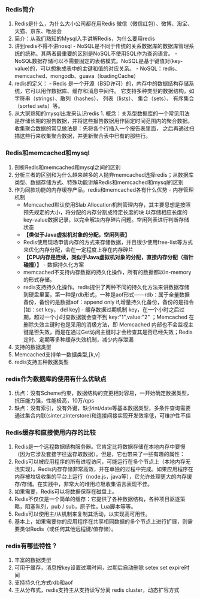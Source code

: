 ### Redis简介
1. Redis是什么，为什么大小公司都在用Redis    微信（微信红包）、微博、淘宝、天猫、京东、唯品会
2. 简介：从我们熟知的Mysql入手讲解Redis，为什么要用redis
  1. 讲到redis不得不讲nosql 
    - NoSQL是不同于传统的关系数据库的数据库管理系统的统称。其两者最重要的区别是NoSQL不使用SQL作为查询语言。
    - NoSQL数据存储可以不需要固定的表格模式。NoSQL是基于键值对(key-value)的，可以想象成表中的主键和值的对应关系。
    - NoSQL：redis、memcached、mongodb、guava（loadingCache） 
  2. redis的定义：
    - Redis 是一个开源（BSD许可）的，内存中的数据结构存储系统，它可以用作数据库、缓存和消息中间件。 它支持多种类型的数据结构，如 字符串（strings）、散列（hashes）、 列表（lists）、 集合（sets）、 有序集合（sorted sets）等。
  3. 从大家熟知的mysql出发来认识redis
    1. 概念：关系型数据库的一个常见用法是存储长期的报告数据，并将这些报告数据用作固定时间范围内的聚合数据。收集聚合数据的常见做法是：先将各个行插入一个报告表里面， 之后再通过扫描这些行来收集聚合数据，并更新聚合表中巳有的那些行。

### Redis和memcached和mysql
1. 剖析Redis和memcached和mysql之间的区别
  1. 分析三者的区别和为什么越来越多的人抛弃memcached选择redis；从数据库类型、数据存储方式、特殊功能讲解Redis和memcached和mysql的区别
  2. 作为同款功能的内存缓存产品，redis和memcached各有什么优势
    - 内存管理机制
        - Memcached默认使用Slab Allocation机制管理内存，其主要思想是按照预先规定的大小，将分配的内存分割成特定长度的块  以存储相应长度的key-value数据记录，以完全解决内存碎片问题。空闲列表进行判断存储状态
        - **【类似于Java虚拟机对象的分配，空闲列表】**
        - Redis使用现场申请内存的方式来存储数据，并且很少使用free-list等方式来优化内存分配，会在一定程度上存在内存碎片
        - **【CPU内存是连续，类似于Java虚拟机对象的分配，直接内存分配（指针碰撞）】**
    - 数据持久化方案
      - memcached不支持内存数据的持久化操作，所有的数据都以in-memory的形式存储。
      - redis支持持久化操作。redis提供了两种不同的持久化方法来讲数据存储到硬盘里面，第一种是rdb形式，一种是aof形式——rdb：属于全量数据备份，备份的是数据aof：append only if,增量持久化备份，备份的是指令[如：set key， del key]
    - 缓存数据过期机制  key，在一个小时之后过期，超过一个小时查数据就会查不到  key:"1",value:"2" ；Memcached 在删除失效主键时也是采用的消极方法，即 Memcached 内部也不会监视主键是否失效，而是在通过Get访问主键时才会检查其是否已经失效；Redis 定时、定期等多种缓存失效机制，减少内存泄漏
  3. 支持的数据类型
  1. Memcached支持单一数据类型,[k,v]
  2. redis支持五种数据类型   

### redis作为数据库的使用有什么优缺点
1. 优点：没有Scheme约束，数据结构的变更相对容易，一开始确定数据类型，抗压能力强，性能极高，10万/qps
2. 缺点：没有索引，没有外键，缺少int/date等基本数据类型，多条件查询需要通过集合内联(sinter,zinterstore)和连接间接实现开发效率低，可维护性不佳

### Redis缓存和直接使用内存的比较
1. Redis是一个远程数据结构服务器。它肯定比将数据存储在本地内存中要慢（因为它涉及套接字往返存取数据）。但是，它也带来了一些有趣的属性：
2. Redis可以被应用程序的所有进程访问，可能运行在多个节点上（本地内存无法实现）。Redis内存存储非常高效，并在单独的过程中完成。如果应用程序在内存被垃圾收集的平台上运行（node.js，java等），它允许处理更大的内存缓存/存储。在实践中，非常大的堆用垃圾收集语言表现不佳。
3. 如果需要，Redis可以将数据保存在磁盘上。
4. Redis不仅仅是一个简单的缓存：它提供了各种数据结构，各种项目驱逐策略，阻塞队列，pub / sub，原子性，Lua脚本等等。
5. Redis可以使用主/从机制来复制其活动，以实现高可用性。
6. 基本上，如果需要你的应用程序在共享相同数据的多个节点上进行扩展，则需要类似Redis（或任何其他远程键/值存储）。

### redis有哪些特性？
1. 丰富的数据类型
2. 可用于缓存，消息按key设置过期时间，过期后自动删除   setex  set expire时间
3. 支持持久化方式rdb和aof
4. 主从分布式，redis支持主从支持读写分离 redis cluster，动态扩容方式







